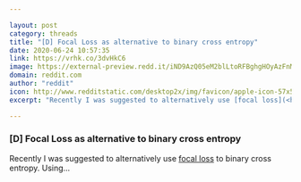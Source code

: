 ```yaml
---

layout: post
category: threads
title: "[D] Focal Loss as alternative to binary cross entropy"
date: 2020-06-24 10:57:35
link: https://vrhk.co/3dvHkC6
image: https://external-preview.redd.it/iND9AzQ05eM2blLtoRFBghgHOyAzFnMrX9lsfR1kCjI.jpg?width=400&height=209.42408377&auto=webp&crop=400:209.42408377,smart&s=1ce5a859ae588b67b77498e97d3edfcb9bb1c723
domain: reddit.com
author: "reddit"
icon: http://www.redditstatic.com/desktop2x/img/favicon/apple-icon-57x57.png
excerpt: "Recently I was suggested to alternatively use [focal loss](<https://github.com/umbertogriffo/focal-loss-keras>) to binary cross entropy. Using..."

---
```


### [D] Focal Loss as alternative to binary cross entropy

Recently I was suggested to alternatively use [focal loss](<https://github.com/umbertogriffo/focal-loss-keras>) to binary cross entropy. Using...